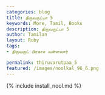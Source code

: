 ```yaml
---  
categories: blog  
title: திருவருட்பா 5
keywords: More, Tamil, Books  
description: திருவருட்பா 5
author: Tamilan  
layout: Ruby  
tags:     
- திருவருட் பிரகாச வள்ளலார்

permalink: thiruvarutpaa_5  
featured: /images/noolkal_96_6.png  
---  
```

{% include install_nool.md %} 

